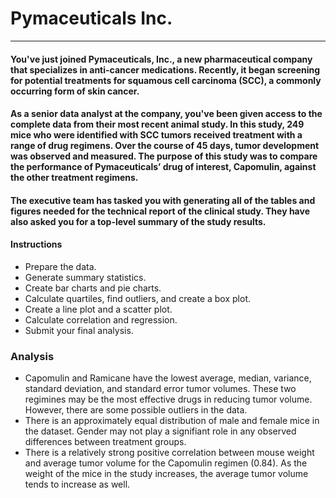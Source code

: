 # Pymaceuticals Inc.
----------------------


#### You've just joined Pymaceuticals, Inc., a new pharmaceutical company that specializes in anti-cancer medications. Recently, it began screening for potential treatments for squamous cell carcinoma (SCC), a commonly occurring form of skin cancer.

#### As a senior data analyst at the company, you've been given access to the complete data from their most recent animal study. In this study, 249 mice who were identified with SCC tumors received treatment with a range of drug regimens. Over the course of 45 days, tumor development was observed and measured. The purpose of this study was to compare the performance of Pymaceuticals’ drug of interest, Capomulin, against the other treatment regimens.

#### The executive team has tasked you with generating all of the tables and figures needed for the technical report of the clinical study. They have also asked you for a top-level summary of the study results.

#### Instructions
- Prepare the data.
- Generate summary statistics.
- Create bar charts and pie charts.
- Calculate quartiles, find outliers, and create a box plot.
- Create a line plot and a scatter plot.
- Calculate correlation and regression.
- Submit your final analysis.

### Analysis

- Capomulin and Ramicane have the lowest average, median, variance, standard deviation, and standard error tumor volumes. These two regimines may be the most effective drugs in reducing tumor volume. However, there are some possible outliers in the data.
- There is an approximately equal distribution of male and female mice in the dataset. Gender may not play a signifiant role in any observed differences between treatment groups.
- There is a relatively strong positive correlation between mouse weight and average tumor volume for the Capomulin regimen (0.84). As the weight of the mice in the study increases, the average tumor volume tends to increase as well.
 
